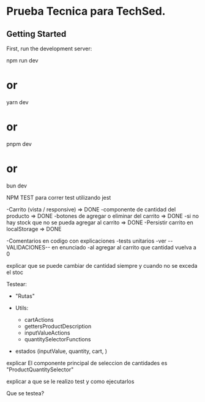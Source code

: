 # Prueba Tecnica para TechSed.

## Getting Started

First, run the development server:

npm run dev
# or
yarn dev
# or
pnpm dev
# or
bun dev

NPM TEST para correr test utilizando jest

-Carrito (vista / responsive) => DONE
-componente de cantidad del producto => DONE
-botones de agregar o eliminar del carrito => DONE
-si no hay stock que no se pueda agregar al carrito => DONE
-Persistir carrito en localStorage => DONE

-Comentarios en codigo con explicaciones
-tests unitarios
-ver --VALIDACIONES-- en enunciado
-al agregar al carrito que cantidad vuelva a 0


explicar que se puede cambiar de cantidad siempre y cuando no se exceda el stoc

Testear:

- "Rutas"

- Utils:
    - cartActions
    - gettersProductDescription
    - inputValueActions
    - quantitySelectorFunctions

- estados (inputValue, quantity, cart, )


explicar El componente principal de seleccion de cantidades es "ProductQuantitySelector"


explicar a que se le realizo test y como ejecutarlos

Que se testea?
